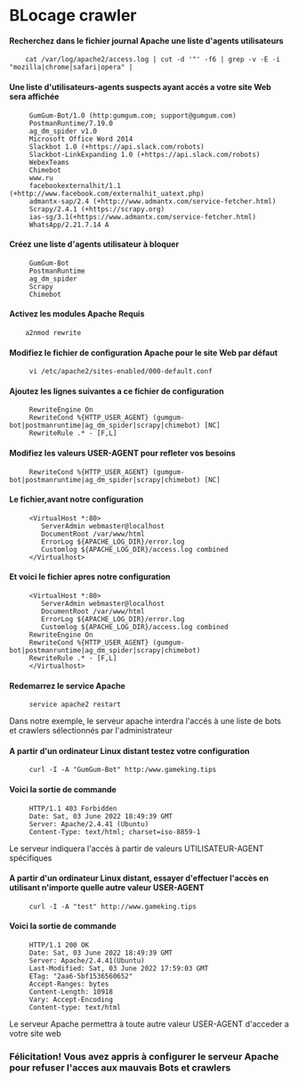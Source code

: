 # BLocage crawler

<h4>Recherchez dans le fichier journal Apache une liste d'agents utilisateurs </h4>
 
        cat /var/log/apache2/access.log | cut -d '"' -f6 | grep -v -E -i "mozilla|chrome|safari|opera" |

<h4>Une liste d'utilisateurs-agents suspects ayant accés a votre site Web sera affichée </h4>

         GumGum-Bot/1.0 (http:gumgum.com; support@gumgum.com)
         PostmanRuntime/7.19.0
         ag_dm_spider v1.0
         Microsoft Office Word 2014
         Slackbot 1.0 (+https://api.slack.com/robots)
         Slackbot-LinkExpanding 1.0 (+https://api.slack.com/robots)
         WebexTeams
         Chimebot
         www.ru
         facebookexternalhit/1.1 (+http://www.facebook.com/externalhit_uatext.php)
         admantx-sap/2.4 (+http://www.admantx.com/service-fetcher.html)
         Scrapy/2.4.1 (+https://scrapy.org)
         ias-sg/3.1(+https://www.admantx.com/service-fetcher.html)
         WhatsApp/2.21.7.14 A

<h4>Créez une liste d'agents utilisateur à bloquer</h4>

         GumGum-Bot
         PostmanRuntime
         ag_dm_spider
         Scrapy
         Chimebot

<h4>Activez les modules Apache Requis</h4>

        a2nmod rewrite

<h4>Modifiez le fichier de configuration Apache pour le site Web par défaut</h4>

         vi /etc/apache2/sites-enabled/000-default.conf

<h4>Ajoutez les lignes suivantes a ce fichier de configuration</h4>

         RewriteEngine On
         RewriteCond %{HTTP_USER_AGENT} (gumgum-bot|postmanruntime|ag_dm_spider|scrapy|chimebot) [NC]
         RewriteRule .* - [F,L]

<h4>Modifiez les valeurs USER-AGENT pour refleter vos besoins</h4>

         RewriteCond %{HTTP_USER_AGENT} (gumgum-bot|postmanruntime|ag_dm_spider|scrapy|chimebot) [NC]

<h4>Le fichier,avant notre configuration</h4>

         <VirtualHost *:80>
            ServerAdmin webmaster@localhost
            DocumentRoot /var/www/html
            ErrorLog ${APACHE_LOG_DIR}/error.log
            Customlog ${APACHE_LOG_DIR}/access.log combined
         </Virtualhost>

<h4>Et voici le fichier apres notre configuration</h4>

         <VirtualHost *:80>
            ServerAdmin webmaster@localhost
            DocumentRoot /var/www/html
            ErrorLog ${APACHE_LOG_DIR}/error.log
            Customlog ${APACHE_LOG_DIR}/access.log combined
         RewriteEngine On
         RewriteCond %{HTTP_USER_AGENT} (gumgum-bot|postmanruntime|ag_dm_spider|scrapy|chimebot)
         RewriteRule .* - [F,L]
         </Virtualhost>

<h4>Redemarrez le service Apache</h4>

         service apache2 restart

Dans notre exemple, le serveur apache interdra l'accés à une liste de bots et crawlers sélectionnés par l'administrateur

<h4> A partir d'un ordinateur Linux distant testez votre configuration</h4>

         curl -I -A "GumGum-Bot" http:/www.gameking.tips

<h4> Voici la sortie de commande</h4>

         HTTP/1.1 403 Forbidden 
         Date: Sat, 03 June 2022 18:49:39 GMT
         Server: Apache/2.4.41 (Ubuntu)
         Content-Type: text/html; charset=iso-8859-1

Le serveur indiquera l'accès à partir de valeurs UTILISATEUR-AGENT spécifiques

<h4>A partir d'un ordinateur Linux distant, essayer d'effectuer l'accès en utilisant n'importe quelle autre valeur USER-AGENT</h4>

         curl -I -A "test" http://www.gameking.tips

<h4>Voici la sortie de commande</h4>

         HTTP/1.1 200 OK
         Date: Sat, 03 June 2022 18:49:39 GMT
         Server: Apache/2.4.41(Ubuntu)
         Last-Modified: Sat, 03 June 2022 17:59:03 GMT
         ETag: "2aa6-5bf1536560652"
         Accept-Ranges: bytes
         Content-Length: 10918
         Vary: Accept-Encoding 
         Content-type: text/html

Le serveur Apache permettra à toute autre valeur USER-AGENT d'acceder a votre site web

<h3>Félicitation! Vous avez appris à configurer le serveur Apache pour refuser l'acces aux mauvais Bots et crawlers </h3>


